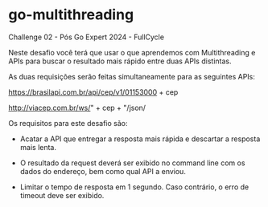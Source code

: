 # go-multithreading
Challenge 02 - Pós Go Expert 2024 - FullCycle

 Neste desafio você terá que usar o que aprendemos com Multithreading e APIs para buscar o resultado mais rápido entre duas APIs distintas.

As duas requisições serão feitas simultaneamente para as seguintes APIs:

https://brasilapi.com.br/api/cep/v1/01153000 + cep

http://viacep.com.br/ws/" + cep + "/json/

Os requisitos para este desafio são:

- Acatar a API que entregar a resposta mais rápida e descartar a resposta mais lenta.

- O resultado da request deverá ser exibido no command line com os dados do endereço, bem como qual API a enviou.

- Limitar o tempo de resposta em 1 segundo. Caso contrário, o erro de timeout deve ser exibido.